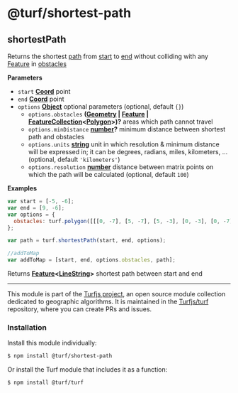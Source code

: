 # @turf/shortest-path

<!-- Generated by documentation.js. Update this documentation by updating the source code. -->

## shortestPath

Returns the shortest [path](https://tools.ietf.org/html/rfc7946#section-3.1.4) from [start](https://tools.ietf.org/html/rfc7946#section-3.1.2) to [end](https://tools.ietf.org/html/rfc7946#section-3.1.2) without colliding with
any [Feature](https://tools.ietf.org/html/rfc7946#section-3.2) in [ obstacles](FeatureCollection<Polygon>)

**Parameters**

-   `start` **[Coord](https://tools.ietf.org/html/rfc7946#section-3.1.1)** point
-   `end` **[Coord](https://tools.ietf.org/html/rfc7946#section-3.1.1)** point
-   `options` **[Object](https://developer.mozilla.org/en-US/docs/Web/JavaScript/Reference/Global_Objects/Object)** optional parameters (optional, default `{}`)
    -   `options.obstacles` **([Geometry](https://tools.ietf.org/html/rfc7946#section-3.1) \| [Feature](https://tools.ietf.org/html/rfc7946#section-3.2) \| [FeatureCollection](https://tools.ietf.org/html/rfc7946#section-3.3)&lt;[Polygon](https://tools.ietf.org/html/rfc7946#section-3.1.6)>)?** areas which path cannot travel
    -   `options.minDistance` **[number](https://developer.mozilla.org/en-US/docs/Web/JavaScript/Reference/Global_Objects/Number)?** minimum distance between shortest path and obstacles
    -   `options.units` **[string](https://developer.mozilla.org/en-US/docs/Web/JavaScript/Reference/Global_Objects/String)** unit in which resolution & minimum distance will be expressed in; it can be degrees, radians, miles, kilometers, ... (optional, default `'kilometers'`)
    -   `options.resolution` **[number](https://developer.mozilla.org/en-US/docs/Web/JavaScript/Reference/Global_Objects/Number)** distance between matrix points on which the path will be calculated (optional, default `100`)

**Examples**

```javascript
var start = [-5, -6];
var end = [9, -6];
var options = {
  obstacles: turf.polygon([[[0, -7], [5, -7], [5, -3], [0, -3], [0, -7]]])
};

var path = turf.shortestPath(start, end, options);

//addToMap
var addToMap = [start, end, options.obstacles, path];
```

Returns **[Feature](https://tools.ietf.org/html/rfc7946#section-3.2)&lt;[LineString](https://tools.ietf.org/html/rfc7946#section-3.1.4)>** shortest path between start and end

<!-- This file is automatically generated. Please don't edit it directly:
if you find an error, edit the source file (likely index.js), and re-run
./scripts/generate-readmes in the turf project. -->

---

This module is part of the [Turfjs project](http://turfjs.org/), an open source
module collection dedicated to geographic algorithms. It is maintained in the
[Turfjs/turf](https://github.com/Turfjs/turf) repository, where you can create
PRs and issues.

### Installation

Install this module individually:

```sh
$ npm install @turf/shortest-path
```

Or install the Turf module that includes it as a function:

```sh
$ npm install @turf/turf
```
